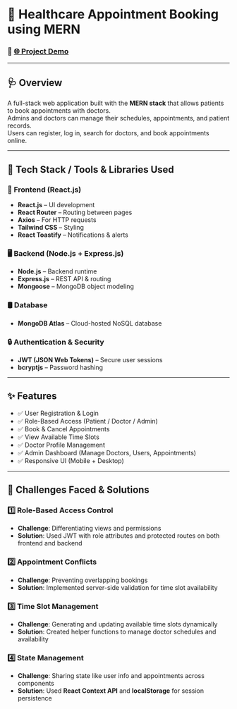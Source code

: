 # 🏥 Healthcare Appointment Booking using MERN

### 🚀 [🌐 Project Demo](https://drive.google.com/file/d/14QlsjXGk4wvU7D_0lv3FPq-MyTA-9Irk/view?usp=drive_link)

---

## 🩺 Overview

A full-stack web application built with the **MERN stack** that allows patients to book appointments with doctors.  
Admins and doctors can manage their schedules, appointments, and patient records.  
Users can register, log in, search for doctors, and book appointments online.

---

## 🚀 Tech Stack / Tools & Libraries Used

### 🔧 Frontend (React.js)
- **React.js** – UI development  
- **React Router** – Routing between pages  
- **Axios** – For HTTP requests  
- **Tailwind CSS** – Styling  
- **React Toastify** – Notifications & alerts  

### 🖥️ Backend (Node.js + Express.js)
- **Node.js** – Backend runtime  
- **Express.js** – REST API & routing  
- **Mongoose** – MongoDB object modeling  

### 🛢️ Database
- **MongoDB Atlas** – Cloud-hosted NoSQL database  

### 🔒 Authentication & Security
- **JWT (JSON Web Tokens)** – Secure user sessions  
- **bcryptjs** – Password hashing  

---

## ✨ Features

- ✅ User Registration & Login  
- ✅ Role-Based Access (Patient / Doctor / Admin)  
- ✅ Book & Cancel Appointments  
- ✅ View Available Time Slots  
- ✅ Doctor Profile Management  
- ✅ Admin Dashboard (Manage Doctors, Users, Appointments)  
- ✅ Responsive UI (Mobile + Desktop)  

---

## 🧗 Challenges Faced & Solutions

### 1️⃣ Role-Based Access Control
- **Challenge**: Differentiating views and permissions  
- **Solution**: Used JWT with role attributes and protected routes on both frontend and backend  

### 2️⃣ Appointment Conflicts
- **Challenge**: Preventing overlapping bookings  
- **Solution**: Implemented server-side validation for time slot availability  

### 3️⃣ Time Slot Management
- **Challenge**: Generating and updating available time slots dynamically  
- **Solution**: Created helper functions to manage doctor schedules and availability  

### 4️⃣ State Management
- **Challenge**: Sharing state like user info and appointments across components  
- **Solution**: Used **React Context API** and **localStorage** for session persistence  
